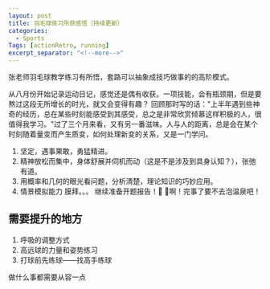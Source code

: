 ```yaml
---
layout: post
title: 羽毛球练习所获感悟（持续更新）
categories:
  - Sports
Tags: [actionRetro, running]
excerpt_separator: "<!--more-->"
---
```


张老师羽毛球教学练习有所悟，套路可以抽象成技巧做事的的高阶模式。

<!--more-->
从八月份开始记录运动日记，感觉还是偶有收获。一项技能，会有瓶颈期，但是要熬过这段无所增长的时光，就又会变得有趣？
回顾那时写的话："上半年遇到些神奇的经历，总在某些时刻能感受到其感受，总之是非常欣赏倾慕这样积极的人，很值得我学习。"过了三个月来看，又有另一番滋味。人与人的距离，总是会在某个时刻随着量变而产生质变，如何处理新变的关系，又是一门学问。


1. 坚定，遇事果敢，勇猛精进。
2. 精神放松而集中，身体舒展并伺机而动（这是不是涉及到具身认知？），张弛有道。
3. 用概率和几何的眼光看问题，分析清楚，理论知识的巧妙应用。
4. 情景模拟能力
膜拜。。。
继续准备开题报告！🦁 🦁啊！完事了要不去泡温泉吧！



## 需要提升的地方
1. 呼吸的调整方式
2. 高远球的力量和姿势练习
3. 打球前先练球——找高手练球

做什么事都需要从容一点
